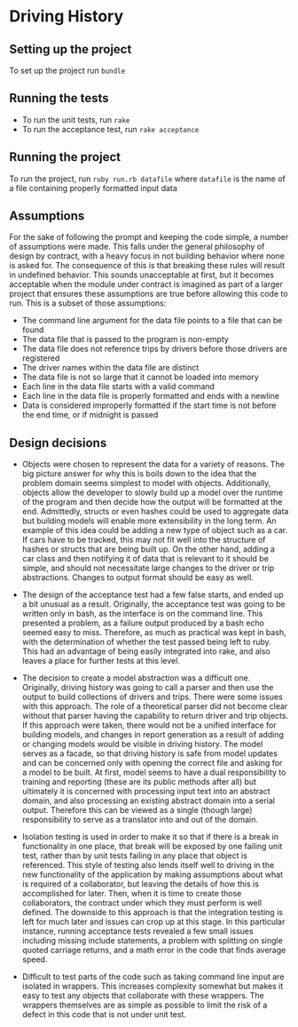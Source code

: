 # Driving History

## Setting up the project
To set up the project run `bundle`

## Running the tests
  * To run the unit tests, run `rake`
  * To run the acceptance test, run `rake acceptance`


## Running the project
To run the project, run `ruby run.rb datafile` where `datafile` is the name of a file containing properly formatted input data

## Assumptions
For the sake of following the prompt and keeping the code simple, a number of assumptions were made. This falls under the general philosophy of design by contract, with a heavy focus in not building behavior where none is asked for. The consequence of this is that breaking these rules will result in undefined behavior. This sounds unacceptable at first, but it becomes acceptable when the module under contract is imagined as part of a larger project that ensures these assumptions are true before allowing this code to run. This is a subset of those assumptions:

* The command line argument for the data file points to a file that can be found
* The data file that is passed to the program is non-empty
* The data file does not reference trips by drivers before those drivers are registered
* The driver names within the data file are distinct
* The data file is not so large that it cannot be loaded into memory
* Each line in the data file starts with a valid command
* Each line in the data file is properly formatted and ends with a newline
* Data is considered improperly formatted if the start time is not before the end time, or if midnight is passed

## Design decisions
* Objects were chosen to represent the data for a variety of reasons. The big picture answer for why this is boils down to the idea that the problem domain seems simplest to model with objects. Additionally, objects allow the developer to slowly build up a model over the runtime of the program and then decide how the output will be formatted at the end. Admittedly, structs or even hashes could be used to aggregate data but building models will enable more extensibility in the long term. An example of this idea could be adding a new type of object such as a car. If cars have to be tracked, this may not fit well into the structure of hashes or structs that are being built up. On the other hand, adding a car class and then notifying it of data that is relevant to it should be simple, and should not necessitate large changes to the driver or trip abstractions. Changes to output format should be easy as well.

* The design of the acceptance test had a few false starts, and ended up a bit unusual as a result. Originally, the acceptance test was going to be written only in bash, as the interface is on the command line. This presented a problem, as a failure output produced by a bash echo seemed easy to miss. Therefore, as much as practical was kept in bash, with the determination of whether the test passed being left to ruby. This had an advantage of being easily integrated into rake, and also leaves a place for further tests at this level.

* The decision to create a model abstraction was a difficult one. Originally, driving history was going to call a parser and then use the output to build collections of drivers and trips. There were some issues with this approach. The role of a theoretical parser did not become clear without that parser having the capability to return driver and trip objects. If this approach were taken, there would not be a unified interface for building models, and changes in report generation as a result of adding or changing models would be visible in driving history. The model serves as a facade, so that driving history is safe from model updates and can be concerned only with opening the correct file and asking for a model to be built. At first, model seems to have a dual responsibility to training and reporting (these are its public methods after all) but ultimately it is concerned with processing input text into an abstract domain, and also processing an existing abstract domain into a serial output. Therefore this can be viewed as a single (though large) responsibility to serve as a translator into and out of the domain.

* Isolation testing is used in order to make it so that if there is a break in functionality in one place, that break will be exposed by one failing unit test, rather than by unit tests failing in any place that object is referenced. This style of testing also lends itself well to driving in the new functionality of the application by making assumptions about what is required of a collaborator, but leaving the details of how this is accomplished for later. Then, when it is time to create those collaborators, the contract under which they must perform is well defined. The downside to this approach is that the integration testing is left for much later and issues can crop up at this stage. In this particular instance, running acceptance tests revealed a few small issues including missing include statements, a problem with splitting on single quoted carriage returns, and a math error in the code that finds average speed.

* Difficult to test parts of the code such as taking command line input are isolated in wrappers. This increases complexity somewhat but makes it easy to test any objects that collaborate with these wrappers. The wrappers themselves are as simple as possible to limit the risk of a defect in this code that is not under unit test.
